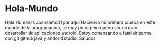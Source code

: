 # Hola-Mundo
Hola Humanos
Joansamo01 por aqui
Haciendo mi primera prueba en este mundo de la programacion, se muy poco
pero quiero ser un gran desarrollar de aplicaciones android.
Estoy comenzando a familairizarme con git github java y andorid studio.
Saludos
